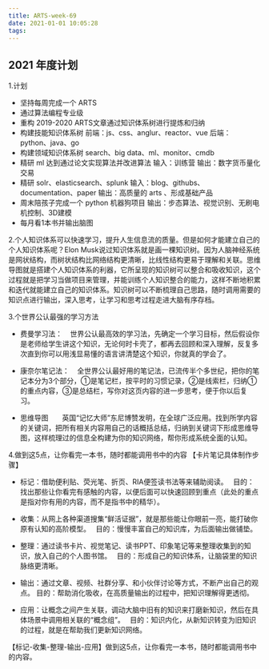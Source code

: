 ```yaml
---
title: ARTS-week-69
date: 2021-01-01 10:05:28
tags:
---
```



## 2021 年度计划

1.计划
- 坚持每周完成一个 ARTS
- 通过算法编程专业级
- 重构 2019-2020 ARTS文章通过知识体系树进行提炼和归纳
- 构建技能知识体系树 前端：js、css、anglur、reactor、vue 后端：python、java、go
- 构建领域知识体系树 search、big data、ml、monitor、cmdb
- 精研 ml 达到通过论文实现算法并改进算法 输入：训练营 输出：数字货币量化交易
- 精研 solr、elasticsearch、splunk 输入：blog、githubs、documentation、paper 输出：高质量的 arts 、形成基础产品
- 周末陪孩子完成一个 python 机器狗项目 输出：步态算法、视觉识别、无刷电机控制、3D建模
- 每月看1本书并输出脑图

2.个人知识体系可以快速学习，提升人生信息流的质量。但是如何才能建立自己的个人知识体系呢？Elon Musk说过知识体系就是画一棵知识树。因为人脑神经系统是网状结构，而树状结构比网络结构更清晰，比线性结构更易于理解和关联。思维导图就是搭建个人知识体系的利器，它所呈现的知识树可以整合和吸收知识，这个过程就是把学习当做项目来管理，并能训练个人知识整合的能力，这样不断地积累和迭代就能建立自己的知识体系。知识树可以不断梳理自己思路，随时调用需要的知识点进行输出，深入思考，让学习和思考过程走进大脑有序存档。

3.个世界公认最强的学习方法
- 费曼学习法：
   世界公认最高效的学习法，先确定一个学习目标，然后假设你是老师给学生讲这个知识，无论何时卡壳了，都再去回顾和深入理解，反复多次直到你可以用浅显易懂的语言讲清楚这个知识，你就真的学会了。

- 康奈尔笔记法：
   全世界公认最好用的笔记法，已流传半个多世纪，把你的笔记本分为3个部分，①是笔记栏，按平时的习惯记录，②是线索栏，归纳①的重点内容，③是总结栏，写你对这页内容的进一步思考，便于你以后复习。

- 思维导图
      英国“记忆大师”东尼博赞发明，在全球广泛应用。找到所学内容的关键词，把所有相关内容用自己的话概括总结，归纳到关键词下形成思维导图，这样梳理过的信息全构建为你的知识网络，帮你形成系统全面的认知。

4.做到这5点，让你看完一本书，随时都能调用书中的内容
【卡片笔记具体制作步骤】　
- 标记：借助便利贴、荧光笔、折页、RIA便签读书法等来辅助阅读。　
  目的：找出那些让你看完有感触的内容，以便后面可以快速回顾到重点（此处的重点是指对你有用的内容，而不是指书中的精华）。
  　
- 收集：从网上各种渠道搜集“鲜活证据”，就是那些能让你眼前一亮，能打破你原有认知的高阶模型。　
  目的：慢慢丰富自己的知识库，为后面输出做铺垫。　

- 整理：通过读书卡片、视觉笔记、读书PPT、印象笔记等来整理收集到的知识，放入自己的个人图书馆。　
  目的：形成自己的知识体系，让脑袋里的知识脉络更清晰。　

- 输出：通过文章、视频、社群分享、和小伙伴讨论等方式，不断产出自己的观点。
  目的：帮助消化吸收，在高质量输出的过程中，把知识理解得更透彻。　

- 应用：让概念之间产生关联，调动大脑中旧有的知识来打磨新知识，然后在具体场景中调用相关联的“概念组”。　
  目的：知识内化，从新知识转变为旧知识的过程，就是在帮助我们更新知识网络。

【标记-收集-整理-输出-应用】做到这5点，让你看完一本书，随时都能调用书中的内容。